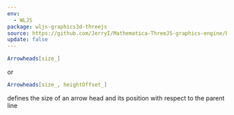 ```yaml
---
env:
  - WLJS
package: wljs-graphics3d-threejs
source: https://github.com/JerryI/Mathematica-ThreeJS-graphics-engine/blob/dev/src/kernel.js
update: false
---
```

```mathematica
Arrowheads[size_]
```

or

```mathematica
Arrowheads[size_, heightOffset_]
```

defines the size of an arrow head and its position with respect to the parent line
